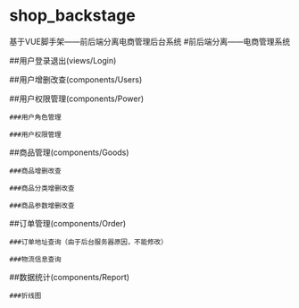 # shop_backstage
基于VUE脚手架——前后端分离电商管理后台系统
#前后端分离——电商管理系统

  ##用户登录退出(views/Login)

  ##用户增删改查(components/Users)

  ##用户权限管理(components/Power)

    ###用户角色管理

    ###用户权限管理

  ##商品管理(components/Goods)

    ###商品增删改查

    ###商品分类增删改查

    ###商品参数增删改查

  ##订单管理(components/Order)

    ###订单地址查询（由于后台服务器原因，不能修改）

    ###物流信息查询

  ##数据统计(components/Report)

    ###折线图  
